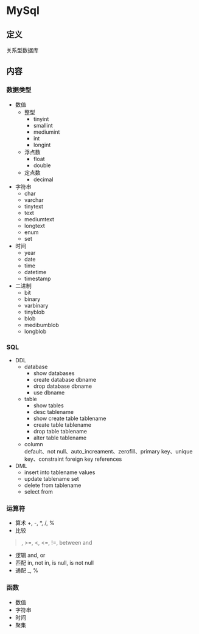 # MySql #

## 定义 ##
关系型数据库

## 内容 ##
### 数据类型 ###
  - 数值
    - 整型
      - tinyint
      - smallint
      - mediumint
      - int
      - longint
    - 浮点数
      - float
      - double
    - 定点数
      - decimal
  - 字符串
    - char
    - varchar
    - tinytext
    - text
    - mediumtext
    - longtext
    - enum
    - set
  - 时间
    - year
    - date
    - time
    - datetime
    - timestamp
  - 二进制
    - bit
    - binary
    - varbinary
    - tinyblob
    - blob
    - medibumblob
    - longblob

### SQL ###
  - DDL
    - database
      - show databases 
      - create database dbname 
      - drop database dbname
      - use dbname
    - table
      - show tables
      - desc tablename
      - show create table tablename
      - create table tablename
      - drop table tablename
      - alter table tablename
    - column  
      default、not null、auto_increament、zerofill、primary key、unique key、constraint foreign key references
  - DML 
    - insert into tablename values
    - update tablename set 
    - delete from tablename
    - select from 

### 运算符 ###
   - 算术
   +, -, *, /, %
   - 比较
   >, >=, <, <=, !=, between and
   - 逻辑
   and, or
   - 匹配 
   in, not in, is null, is not null
   - 通配
   _, %
### 函数 ###
  - 数值
  - 字符串
  - 时间
  - 聚集